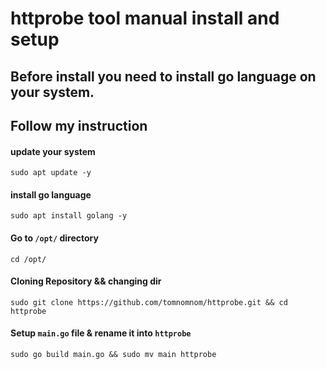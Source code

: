 # httprobe tool manual install and setup
## Before install you need to install go language on your system.
## Follow my instruction

#### update your system
    sudo apt update -y

#### install go language
    sudo apt install golang -y

#### Go to `/opt/` directory
    cd /opt/

#### Cloning Repository && changing dir
    sudo git clone https://github.com/tomnomnom/httprobe.git && cd httprobe

#### Setup `main.go` file & rename it into `httprobe`
    sudo go build main.go && sudo mv main httprobe